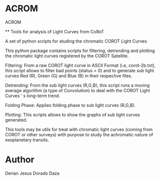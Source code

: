 # ACROM
ACROM

** Tools for analysis of Light Curves from CoRoT


A set of python scripts for studing the chromatic COROT Light Curves

This python package contains scripts for filtering, detrending and plotting  the chromatic light curves registered by the COROT Satellite.

Filtering: From a raw COROT light curve in ASCII Format (i.e, corot-2b.txt), this script allows to filter bad points (status > 0) and to generate sub light curves Red (R), Green (G) and Blue (B) in their respective files.

Detrending: From the sub light curves (R,G,B), this script runs a moving average algorithm  (a type of Convolution) to deal  with the COROT Light Curves ’ s long-term trend.

Folding Phase: Applies folding phase to sub light curves (R,G,B).

Plotting: This scripts allows to show the graphs of sub light curves generated.

This tools may be utils for treat with chromatic light curves (coming from COROT or other surveys) with purpose to study the  achromatic nature of exoplanetary transits.

# Author

Derian Jesus Dorado Daza
